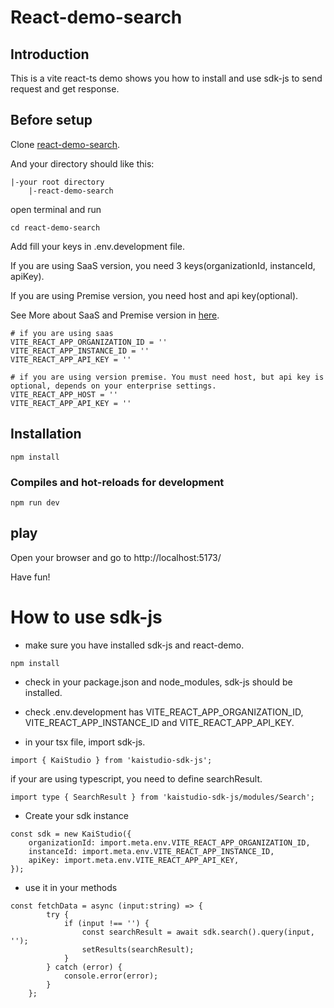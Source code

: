 # React-demo-search

## Introduction
This is a vite react-ts demo shows you how to install and use sdk-js to send request and get response.

## Before setup
Clone [react-demo-search](https://github.com/k-ai-Documentation/react-demo-search).

And your directory should like this:
```
|-your root directory
    |-react-demo-search
```
open terminal and run
```
cd react-demo-search
```
Add fill your keys in .env.development file.

If you are using SaaS version, you need 3 keys(organizationId, instanceId, apiKey).

If you are using Premise version, you need host and api key(optional).

See More about SaaS and Premise version in [here](https://github.com/k-ai-Documentation/sdk-js#usage-guide).
```
# if you are using saas 
VITE_REACT_APP_ORGANIZATION_ID = ''
VITE_REACT_APP_INSTANCE_ID = ''
VITE_REACT_APP_API_KEY = ''

# if you are using version premise. You must need host, but api key is optional, depends on your enterprise settings. 
VITE_REACT_APP_HOST = ''
VITE_REACT_APP_API_KEY = ''
```
## Installation
```
npm install
```
### Compiles and hot-reloads for development
```
npm run dev
```


## play
Open your browser and go to http://localhost:5173/

Have fun!

# How to use sdk-js

+ make sure you have installed sdk-js and react-demo.
```
npm install
```
+ check in your package.json and node_modules, sdk-js should be installed.

+ check .env.development has VITE_REACT_APP_ORGANIZATION_ID, VITE_REACT_APP_INSTANCE_ID and VITE_REACT_APP_API_KEY.

+ in your tsx file, import sdk-js.
```
import { KaiStudio } from 'kaistudio-sdk-js';
```
if your are using typescript, you need to define searchResult.
```
import type { SearchResult } from 'kaistudio-sdk-js/modules/Search';
```
+ Create your sdk instance
````
const sdk = new KaiStudio({
    organizationId: import.meta.env.VITE_REACT_APP_ORGANIZATION_ID,
    instanceId: import.meta.env.VITE_REACT_APP_INSTANCE_ID,
    apiKey: import.meta.env.VITE_REACT_APP_API_KEY,
});
````

+ use it in your methods
```
const fetchData = async (input:string) => {
        try {
            if (input !== '') {
                const searchResult = await sdk.search().query(input, '');
                setResults(searchResult);
            }
        } catch (error) {
            console.error(error);
        }
    };
```